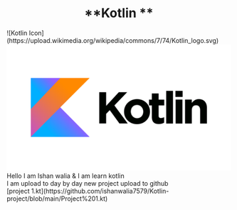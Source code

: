 <center><h1> **Kotlin **</center></h1>![Kotlin Icon](https://upload.wikimedia.org/wikipedia/commons/7/74/Kotlin_logo.svg)

<img src="kotlin.png">
 Hello I am Ishan walia & I am learn kotlin <br>
 I am upload to day by day new project  upload to github <br>
 [project 1.kt](https://github.com/ishanwalia7579/Kotlin-project/blob/main/Project%201.kt)
